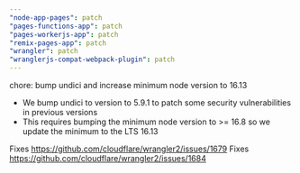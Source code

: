 ```yaml
---
"node-app-pages": patch
"pages-functions-app": patch
"pages-workerjs-app": patch
"remix-pages-app": patch
"wrangler": patch
"wranglerjs-compat-webpack-plugin": patch
---
```


chore: bump undici and increase minimum node version to 16.13

- We bump undici to version to 5.9.1 to patch some security vulnerabilities in previous versions
- This requires bumping the minimum node version to >= 16.8 so we update the minimum to the LTS 16.13

Fixes https://github.com/cloudflare/wrangler2/issues/1679
Fixes https://github.com/cloudflare/wrangler2/issues/1684
